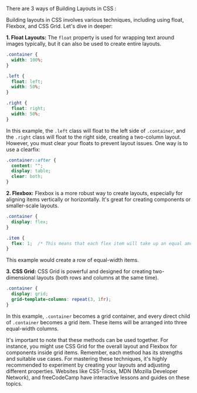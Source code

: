 There are 3 ways of Building Layouts in CSS :

Building layouts in CSS involves various techniques, including using float, Flexbox, and CSS Grid. Let's dive in deeper:

**1. Float Layouts:**
The `float` property is used for wrapping text around images typically, but it can also be used to create entire layouts.

```css
.container {
  width: 100%;
}

.left {
  float: left;
  width: 50%;
}

.right {
  float: right;
  width: 50%;
}
```

In this example, the `.left` class will float to the left side of `.container`, and the `.right` class will float to the right side, creating a two-column layout. However, you must clear your floats to prevent layout issues. One way is to use a clearfix:

```css
.container::after {
  content: "";
  display: table;
  clear: both;
}
```

**2. Flexbox:**
Flexbox is a more robust way to create layouts, especially for aligning items vertically or horizontally. It's great for creating components or smaller-scale layouts.

```css
.container {
  display: flex;
}

.item {
  flex: 1;  /* This means that each flex item will take up an equal amount of space within the .container */
}
```

This example would create a row of equal-width items.

**3. CSS Grid:**
CSS Grid is powerful and designed for creating two-dimensional layouts (both rows and columns at the same time).

```css
.container {
  display: grid;
  grid-template-columns: repeat(3, 1fr);
}
```

In this example, `.container` becomes a grid container, and every direct child of `.container` becomes a grid item. These items will be arranged into three equal-width columns.

It's important to note that these methods can be used together. For instance, you might use CSS Grid for the overall layout and Flexbox for components inside grid items. Remember, each method has its strengths and suitable use cases. For mastering these techniques, it's highly recommended to experiment by creating your layouts and adjusting different properties. Websites like CSS-Tricks, MDN (Mozilla Developer Network), and freeCodeCamp have interactive lessons and guides on these topics.